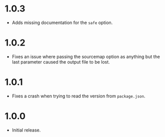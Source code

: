 # 1.0.3

* Adds missing documentation for the `safe` option.

# 1.0.2

* Fixes an issue where passing the sourcemap option as anything but the last
  parameter caused the output file to be lost.

# 1.0.1

* Fixes a crash when trying to read the version from `package.json`.

# 1.0.0

* Initial release.
